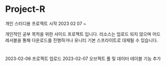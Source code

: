 # Project-R
개인 스터디용 프로젝트 시작 2023 02 07 ~

개인적인 공부 목적을 위한 사이드 프로젝트 입니다.
리소스는 업로드 되지 않으며 어드레서블을 통해 다운로드를 진행하거나 유니티 기본 스프라이트로 대체될 수 있습니다.
#
2023-02-06 프로젝트 업로드
2023-02-07 오브젝트 풀 및 데이터 테이블 기능 추가
# 
